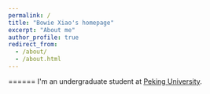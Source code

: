 ```yaml
---
permalink: /
title: "Bowie Xiao's homepage"
excerpt: "About me"
author_profile: true
redirect_from: 
  - /about/
  - /about.html
---
```


======
I'm an undergraduate student at [Peking University](https://www.pku.edu.cn).

